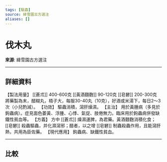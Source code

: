 ```yaml
---
tags: [驅蟲]
source: 絳雪園古方選注
aliases: []
---
```


# 伐木丸

**來源**: 絳雪園古方選注  

---

## 詳細資料
【製法用量】 [[蒼朮]] 400-600克 [[黃酒麵麴]] 90-120克 [[皂礬]] 200-300克
將藥製為末，醋糊丸，梧子大，每服30-40丸（10克），好酒或米湯下，每日2～3次（小兒酌減）。
【功效】
驅蟲消積，瀉肝燥濕。
【主治】
用於黃腫病（多見於鉤蟲病）。症見面色萎黃、浮腫、心悸、氣促、肢倦無力。臨床用於鉤蟲病併發缺鐵性貧血等。
【方義】
方中 [[蒼朮]] 燥濕運脾，為君藥。黃酒麵麴消積化食； [[皂礬]] 殺蟲驅蟲，并化濕瀉邪；醋者，以之增 [[皂礬]] 制蟲殺蟲作用，且能瀉肝熱，共用為臣佐藥。
【現代應用】
鉤蟲病、缺鐵性貧血。

---

## 比較
